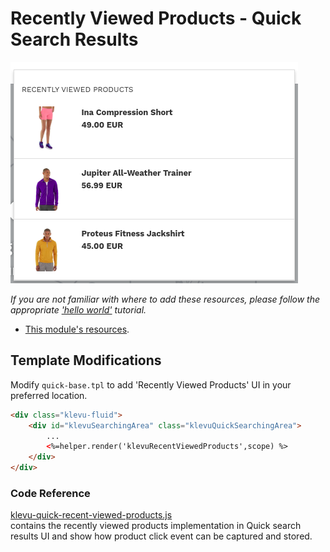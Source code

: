 # Recently Viewed Products - Quick Search Results

![Recently Viewed products 001](/modules/recent-viewed-products/images/image001.png)

_If you are not familiar with where to add these resources,
please follow the appropriate ['hello world'](/getting-started/1-hello-world) tutorial._

- [This module's resources](/modules/recent-viewed-products/quick/resources).

## Template Modifications

Modify `quick-base.tpl` to add 'Recently Viewed Products' UI in your preferred location.

```html
<div class="klevu-fluid">
    <div id="klevuSearchingArea" class="klevuQuickSearchingArea">
        ...
        <%=helper.render('klevuRecentViewedProducts',scope) %>
    </div>
</div>
```

### Code Reference

[klevu-quick-recent-viewed-products.js](/modules/recent-viewed-products/quick/resources/assets/js/klevu-quick-recent-viewed-products.js)  
contains the recently viewed products implementation in Quick search results UI and show how product click event can be captured and stored. 

